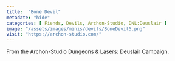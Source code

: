 ```yaml
---
title:  "Bone Devil"
metadate: "hide"
categories: [ Fiends, Devils, Archon-Studio, DNL:Deuslair ]
image: "/assets/images/minis/devils/BoneDevil5.png"
visit: "https://archon-studio.com/"
---
```

From the Archon-Studio Dungeons & Lasers: Deuslair Campaign.